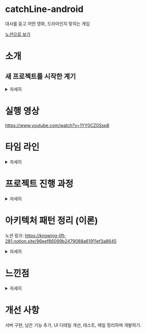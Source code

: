 # catchLine-android 
대사를 듣고 어떤 영화, 드라마인지 맞히는 게임

[노션으로 보기](https://knowing-lift-281.notion.site/Catch-The-Lines-47ad5f4e8c904ff28c7d4b0c22c258a0)

# 소개
## 새 프로젝트를 시작한 계기
<details>
<summary>자세히</summary> 
    
<br>
    
- 프로젝트를 체계적으로 진행해보고 싶었습니다.
    
    → 이전 프로젝트에서는 화면,기능,구조,데이터를 즉석으로 추가하며 개발했습니다. 큰 틀을 잡지 않은 채 시작했기에 코드를 자주 엎어야 했습니다. 저에겐 좋은 경험이었지만 정리하는 것이 쉽지 않았기 때문에 면접 과정에서 저의 가능성을 온전히 보여드리긴 힘들 것 같다고 생각했습니다.
    
- 기존 프로젝트를 밑바닥부터 리팩토링 할 수도 있었지만, 아이디어 도출부터 개발까지 과정을 다시 경험해보고 싶어서 새 프로젝트에 도전했습니다.
    
- 아키텍처 패턴에 대해 더 알고 싶었습니다.
</details>

# 실행 영상
https://www.youtube.com/watch?v=1YY0CZ0Ssp8

# 타임 라인
<details>
<summary>자세히</summary> 

<br>

7월 4일 ~ 7월 12일
- 7/4~5일: 아이디어 도출, 어떤 기능을 추가할 것인지 고민 
- 7/5~6일: 기능 결정, 화면 구상 
- 7/7~8일: 레이아웃 작업, 게임 화면의 task 도출, 상세화면에 적용할 API 탐색 
- 7/8~9일: 상세 화면에 사용할 API 탐색, dummy 데이터 구성, 개발 
- 7/11~12일: 개발 

</details>

# 프로젝트 진행 과정
<details>
<summary>자세히</summary> 

<br>

1. 아이디어 도출 -> 자료 수집, 정리, 생각 반복
2. 구체적 서비스와 화면 도출 및 레이아웃 작업
3. 레이아웃과 기능에 기반해서 어떤 태스크가 필요할지 정리
4. 개발)
    1. UI에 필요한 데이터를 바탕으로 필요한 model과 data layer 정의
    2. ViewModel이 가질 데이터와 메소드 결정
    3. 관심사 분리와 의존성 관계에 대해 고민하며 기능 구현
    4. 간단한 테스트와 디버깅
    5. 중복되는 코드 개선
5. 아키텍처 학습

</details>

# 아키텍처 패턴 정리 (이론)
노션 링크: https://knowing-lift-281.notion.site/96eef86099b2479088a61911ef3a8645
<details>
<summary>자세히</summary> 

<br>

아키텍처의 목표는 크게 3가지입니다. 좋은 **확장성**, **단위 테스트**의 용이성, **가독성** 향상. 이것을 위해 관심사에 따라서 레이어를 최대한 분리하고 서로 간 의존성을 약화 시킵니다.

안드로이드에서 대표적인 아키텍처는 **MVC, MVP, MVVM**, (+클린 아키텍처)가 있습니다. 앞의 세 아키텍처의 공통점은 Model의 역할이고, **중요한 차이점은 Controller, Presenter, ViewModel의 역할과 의존성**입니다.

## 1. MVC

### Model

데이터와 직접적으로 관련된 로직을 담당하며, 다른 View와 Controller에 의존하지 않습니다.

### View

각 패턴 모두에서 View는 UI를 그리고 사용자와 상호 작용하는 역할을 합니다. 그리고 입력이 들어왔을 때 Controller에게 전달합니다. 따라서 Controller를 참조합니다.

### Controller

#### **특징**

안드로이드에서 View는 그리는 것과 UI 액션을 처리하는 역할을 모두 한다는 특징이 있습니다. 예를 들어 리스너를 통해 액션을 컨트롤러에 전달합니다. Controller는 이 View를 인플레이트 시켜서 액션을 받고 직접 참조하는 식으로 동작하며, View와 강하게 연결되어 있는 이유로 자체 생명주기도 갖고 있습니다.

#### **역할**

View가 사용할 데이터를 갖고 있으며 View의 요청을 처리합니다. 그 과정에서 Model에게 데이터 처리를 부탁하고, 그 결과를 재가공해서 데이터를 업데이트하고, View에 직접 접근하여 UI에 반영합니다. 대표적으로 액티비티/프래그먼트가 Controller로 사용됩니다.

#### **단점**

이처럼 Controller**는 View에 강하게 의존하고, 안드로이드 프레임워크에 종속성을 갖기** 때문에 단위 테스트를 하기 어렵습니다. 또한, View와 Model 양쪽을 연결하기 때문에 **코드가 금방 쌓여**버려서 알아보기 힘들고, 수정하기도 어렵다는 단점이 있습니다. 이것을 개선한 것이 MVP입니다.

## 2. MVP

### Presenter

#### 특징

 MVP에서 Controller가 갖는 단점을 해결한 것이 Presenter입니다. 액티비티를 View에 포함시킴으로써 UI 관련 컴포넌트를 모두 View로 분리하고, Presenter에서는 인터페이스를 통해 View에 데이터를 전달하는 식으로 View에 관여합니다.

#### **장점**

따라서, 여전히 View와 1:1 관계이지만 의존성이 약해져서 확장성이 좋아지고 테스트를 수월하게 할 수 있습니다. 또한, View에 대한 직접 참조 로직이 분리돼서 Controller에 비해 코드가 짧아집니다.

#### **단점**

여전히 View를 참조하고 있으며, 결국 시간이 지날수록 Presenter에 로직이 몰리게 됩니다.

※ 모듈화??

Controller도 안에서 클래스로 모듈화를 할 수 있으니까, MVP가 모듈화 더 하기 좋다는 말이 꼭 맞는 말은 아니지 않을까? 가장 큰 차이는 의존 관계가 아닐지..!

## 3. MVVM

### ViewModel

### **특징**

Presenter에서 View를 참조하는 부분을 잘라낸 것이 ViewModel입니다. View는 ViewModel의 데이터를 관찰하여 스스로 업데이트 합니다.

### **장점**

View에 대한 의존성이 사라져서 완전히 독립적으로 ViewModel을 테스트할 수 있습니다. 또한, MVP에서는 View와 Presenter가 1:1이지만 MVVM은 여러 View가 하나의 ViewModel을 사용할 수 있습니다.

### **단점**

프로젝트가 커질수록 ViewModel에 로직이 몰릴 수 있습니다.

## 참조

- [https://tech.buzzvil.com/blog/android-mvp-pattern-what-why-and-how/](https://tech.buzzvil.com/blog/android-mvp-pattern-what-why-and-how/)
    
    실제 예시를 통해 MVP, MVC를 비교, MVP에 대한 좋은 참고 자료
    
- [https://inuplace.tistory.com/1049](https://inuplace.tistory.com/1049)
- [https://blog.crazzero.com/m/152](https://blog.crazzero.com/m/152)
- [https://brunch.co.kr/@oemilk/113](https://brunch.co.kr/@oemilk/113)
- [https://velog.io/@jojo_devstory/%EC%95%88%EB%93%9C%EB%A1%9C%EC%9D%B4%EB%93%9C-%EC%95%84%ED%82%A4%ED%85%8D%EC%B2%98-%ED%8C%A8%ED%84%B4-MVP%EA%B0%80-%EB%AD%98%EA%B9%8C#3-mvp%EC%9D%98-%EB%8B%A8%EC%A0%90](https://velog.io/@jojo_devstory/%EC%95%88%EB%93%9C%EB%A1%9C%EC%9D%B4%EB%93%9C-%EC%95%84%ED%82%A4%ED%85%8D%EC%B2%98-%ED%8C%A8%ED%84%B4-MVP%EA%B0%80-%EB%AD%98%EA%B9%8C#3-mvp%EC%9D%98-%EB%8B%A8%EC%A0%90)
</details>

# 느낀점
<details>
<summary>자세히</summary> 

- 프로젝트를 한 번 더 진행하고 아키텍처에 대해 다시 공부하면서 이전보다 이해도를 높일 수 있었습니다.
- 개발 전에 사전 작업이 정말 중요하다는 것을 알 수 있었습니다. “*설계를 잘 한다면 의존성이 없는 방향으로는 코드를 변경하지 않을 수 있구나. 그게 어려운 만큼 설계가 중요한 거구나!*”  하지만 설계를 잘하더라도 서비스와 UI 단을 변경하면 모든 레이어를 수정하게 된다는 것도 경험할 수 있었습니다.
- 이전까지 고민은 짧게 하고 개발부터 하려는 경향이 있었는데, 어쩌면 개발 이상으로 설계가 중요하다는 것을 알게 된 프로젝트였습니다. 이후에는 TDD에 도전해서 디자인 패턴의 장점을 더 알아가고, 아직 이론으로 남아있는 부분을 채워 나가고 싶습니다.

</details>

# 개선 사항
서버 구현, 남은 기능 추가, UI 디테일 개선, 테스트, 매일 정리하며 개발하기.
